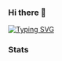 ### Hi there 👋
<a href="https://git.io/typing-svg"><img src="https://readme-typing-svg.herokuapp.com?font=Fira+Code&size=28&pause=1000&color=384AF7&background=2D6DAE00&lines=Frontend+developer" alt="Typing SVG" /></a>
<h3>Stats</h3>
<!--
**ascendingCode/ascendingCode** is a ✨ _special_ ✨ repository because its `README.md` (this file) appears on your GitHub profile.

-->
